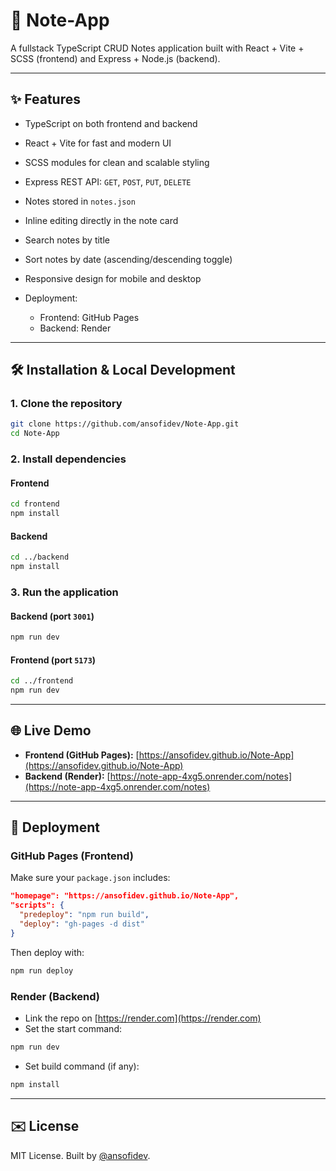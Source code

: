 # 📝 Note-App

A fullstack TypeScript CRUD Notes application built with React + Vite + SCSS (frontend) and Express + Node.js (backend).

---

## ✨ Features

* TypeScript on both frontend and backend
* React + Vite for fast and modern UI
* SCSS modules for clean and scalable styling
* Express REST API: `GET`, `POST`, `PUT`, `DELETE`
* Notes stored in `notes.json`
* Inline editing directly in the note card
* Search notes by title
* Sort notes by date (ascending/descending toggle)
* Responsive design for mobile and desktop
* Deployment:

  * Frontend: GitHub Pages
  * Backend: Render

---

## 🛠️ Installation & Local Development

### 1. Clone the repository

```bash
git clone https://github.com/ansofidev/Note-App.git
cd Note-App
```

### 2. Install dependencies

#### Frontend

```bash
cd frontend
npm install
```

#### Backend

```bash
cd ../backend
npm install
```

### 3. Run the application

#### Backend (port `3001`)

```bash
npm run dev
```

#### Frontend (port `5173`)

```bash
cd ../frontend
npm run dev
```

---

## 🌐 Live Demo

* **Frontend (GitHub Pages):** [https://ansofidev.github.io/Note-App](https://ansofidev.github.io/Note-App)
* **Backend (Render):** [https://note-app-4xg5.onrender.com/notes](https://note-app-4xg5.onrender.com/notes)

---

## 🚀 Deployment

### GitHub Pages (Frontend)

Make sure your `package.json` includes:

```json
"homepage": "https://ansofidev.github.io/Note-App",
"scripts": {
  "predeploy": "npm run build",
  "deploy": "gh-pages -d dist"
}
```

Then deploy with:

```bash
npm run deploy
```

### Render (Backend)

* Link the repo on [https://render.com](https://render.com)
* Set the start command:

```bash
npm run dev
```

* Set build command (if any):

```bash
npm install
```

---

## ✉️ License

MIT License. Built by [@ansofidev](https://github.com/ansofidev).
